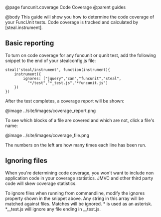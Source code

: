 @page funcunit.coverage Code Coverage
@parent guides

@body
This guide will show you how to determine the code coverage of your FuncUnit tests.  Code 
coverage is tracked and calculated by [steal.instrument].

## Basic reporting

To turn on code coverage for any funcunit or qunit test, add the following snippet to the end of your stealconfig.js file:

	steal('steal/instrument', function(instrument){
		instrument({
			ignores: ["jquery","can","funcunit","steal",
			  "*/test","*_test.js","*funcunit.js"]
		})
	})

After the test completes, a coverage report will be shown:

@image ../site/images/coverage_report.png


To see which blocks of a file are covered and which are not, click a file's name:

@image ../site/images/coverage_file.png


The numbers on the left are how many times each line has been run.

## Ignoring files

When you're determining code coverage, you won't want to include non application code in your coverage statistics.  JMVC and other third party code will skew coverage statistics.

To ignore files when running from commandline, modify the ignores property shown in the snippet above.  Any string in this array will be matched against files.  Matches will be ignored.  * is used as an asterisk.  *__test.js will ignore any file ending in 
__test.js.